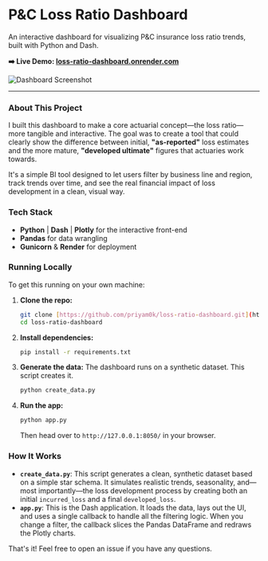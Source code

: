 # P&C Loss Ratio Dashboard

An interactive dashboard for visualizing P&C insurance loss ratio trends, built with Python and Dash.

**➡️ Live Demo: [loss-ratio-dashboard.onrender.com](https://loss-ratio-dashboard.onrender.com/)**

![Dashboard Screenshot](https://placehold.co/800x450/f5f1e9/3C2A21?text=Dashboard+Preview)

---

### About This Project

I built this dashboard to make a core actuarial concept—the loss ratio—more tangible and interactive. The goal was to create a tool that could clearly show the difference between initial, **"as-reported"** loss estimates and the more mature, **"developed ultimate"** figures that actuaries work towards.

It's a simple BI tool designed to let users filter by business line and region, track trends over time, and see the real financial impact of loss development in a clean, visual way.

### Tech Stack

- **Python** | **Dash** | **Plotly** for the interactive front-end
- **Pandas** for data wrangling
- **Gunicorn** & **Render** for deployment

### Running Locally

To get this running on your own machine:

1.  **Clone the repo:**
    ```bash
    git clone [https://github.com/priyam0k/loss-ratio-dashboard.git](https://github.com/priyam0k/loss-ratio-dashboard.git)
    cd loss-ratio-dashboard
    ```

2.  **Install dependencies:**
    ```bash
    pip install -r requirements.txt
    ```

3.  **Generate the data:**
    The dashboard runs on a synthetic dataset. This script creates it.
    ```bash
    python create_data.py
    ```

4.  **Run the app:**
    ```bash
    python app.py
    ```
    Then head over to `http://127.0.0.1:8050/` in your browser.

### How It Works

-   **`create_data.py`**: This script generates a clean, synthetic dataset based on a simple star schema. It simulates realistic trends, seasonality, and—most importantly—the loss development process by creating both an initial `incurred_loss` and a final `developed_loss`.
-   **`app.py`**: This is the Dash application. It loads the data, lays out the UI, and uses a single callback to handle all the filtering logic. When you change a filter, the callback slices the Pandas DataFrame and redraws the Plotly charts.

That's it! Feel free to open an issue if you have any questions.
